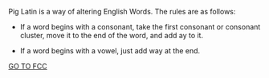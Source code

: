 Pig Latin is a way of altering English Words. The rules are as follows:

- If a word begins with a consonant, take the first consonant or consonant cluster, move it to the end of the word, and add ay to it.

- If a word begins with a vowel, just add way at the end.

<a href="https://www.freecodecamp.org/learn/javascript-algorithms-and-data-structures/intermediate-algorithm-scripting/pig-latin">GO TO FCC</a>